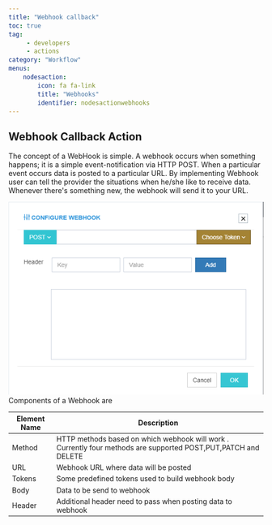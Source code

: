 ```yaml
---
title: "Webhook callback"
toc: true
tag: 
     - developers
     - actions
category: "Workflow"
menus: 
    nodesaction:
        icon: fa fa-link
        title: "Webhooks" 
        identifier: nodesactionwebhooks
---
```


## Webhook Callback Action 

The concept of a WebHook is simple. A webhook occurs when something happens; it is a simple event-notification via HTTP POST. When a particular event occurs data is posted to a particular URL. By implementing Webhook user can tell the provider the situations when he/she like to receive data. Whenever there's something new, the webhook will send it to your URL.

![action-webhooks](/staticfiles/workflow-management/media/action-webhooks.png)
Components of a Webhook are

|  Element Name | Description  |
|---|---|
| Method  | HTTP methods based on which webhook will work . Currently four methods are supported POST,PUT,PATCH and DELETE |
| URL  | Webhook URL where data will be posted |
| Tokens  | Some predefined tokens used to build webhook body|
| Body  | Data to be send to webhook |
| Header  | Additional header need to pass when posting data to webhook |